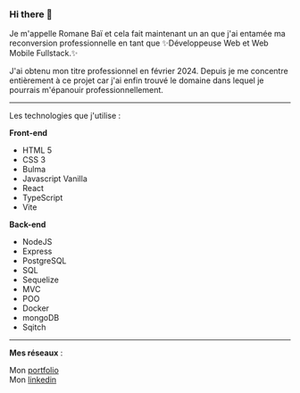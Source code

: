 ### Hi there 👋

Je m'appelle Romane Baï et cela fait maintenant un an que j'ai entamée ma reconversion professionnelle en tant que ✨Développeuse Web et Web Mobile Fullstack.✨ 

J'ai obtenu mon titre professionnel en février 2024. Depuis je me concentre entièrement à ce projet car j'ai enfin trouvé le domaine dans lequel je pourrais m'épanouir professionnellement. 
  
----------------------
  
Les technologies que j'utilise :   

**Front-end**
- HTML 5
- CSS 3
- Bulma
- Javascript Vanilla
- React
- TypeScript
- Vite

**Back-end** 
- NodeJS
- Express
- PostgreSQL
- SQL
- Sequelize
- MVC
- POO
- Docker
- mongoDB
- Sqitch

---------------

**Mes réseaux** : 

Mon [portfolio](https://romanebai.com)  
Mon [linkedin](https://www.linkedin.com/in/romanebai/)
